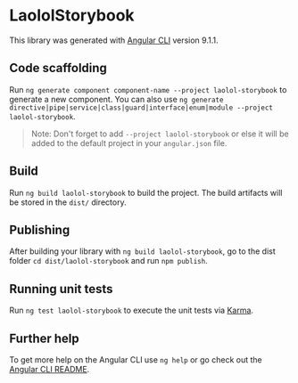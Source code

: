 # LaololStorybook

This library was generated with [Angular CLI](https://github.com/angular/angular-cli) version 9.1.1.

## Code scaffolding

Run `ng generate component component-name --project laolol-storybook` to generate a new component. You can also use `ng generate directive|pipe|service|class|guard|interface|enum|module --project laolol-storybook`.
> Note: Don't forget to add `--project laolol-storybook` or else it will be added to the default project in your `angular.json` file. 

## Build

Run `ng build laolol-storybook` to build the project. The build artifacts will be stored in the `dist/` directory.

## Publishing

After building your library with `ng build laolol-storybook`, go to the dist folder `cd dist/laolol-storybook` and run `npm publish`.

## Running unit tests

Run `ng test laolol-storybook` to execute the unit tests via [Karma](https://karma-runner.github.io).

## Further help

To get more help on the Angular CLI use `ng help` or go check out the [Angular CLI README](https://github.com/angular/angular-cli/blob/master/README.md).
